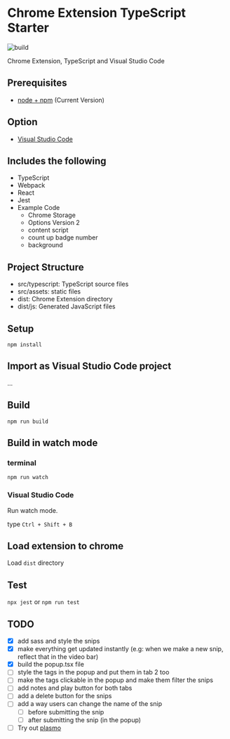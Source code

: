 # Chrome Extension TypeScript Starter

![build](https://github.com/chibat/chrome-extension-typescript-starter/workflows/build/badge.svg)

Chrome Extension, TypeScript and Visual Studio Code

## Prerequisites

* [node + npm](https://nodejs.org/) (Current Version)

## Option

* [Visual Studio Code](https://code.visualstudio.com/)

## Includes the following

* TypeScript
* Webpack
* React
* Jest
* Example Code
  * Chrome Storage
  * Options Version 2
  * content script
  * count up badge number
  * background

## Project Structure

* src/typescript: TypeScript source files
* src/assets: static files
* dist: Chrome Extension directory
* dist/js: Generated JavaScript files

## Setup

```
npm install
```

## Import as Visual Studio Code project

...

## Build

```
npm run build
```

## Build in watch mode

### terminal

```
npm run watch
```

### Visual Studio Code

Run watch mode.

type `Ctrl + Shift + B`

## Load extension to chrome

Load `dist` directory

## Test

`npx jest` or `npm run test`

## TODO

* [X] add sass and style the snips
* [X] make everything get updated instantly (e.g: when we make a new snip, reflect that in the video bar)
* [X] build the popup.tsx file
* [ ] style the tags in the popup and put them in tab 2 too
* [ ] make the tags clickable in the popup and make them filter the snips
* [ ] add notes and play button for both tabs
* [ ] add a delete button for the snips
* [ ] add a way users can change the name of the snip
  * [ ] before submitting the snip
  * [ ] after submitting the snip (in the popup)
* [ ] Try out [plasmo](https://www.plasmo.com/)